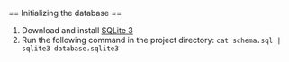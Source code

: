 == Initializing the database ==
1. Download and install [SQLite 3](http://www.sqlite.org/download.html)
2. Run the following command in the project directory:
	`cat schema.sql | sqlite3 database.sqlite3`